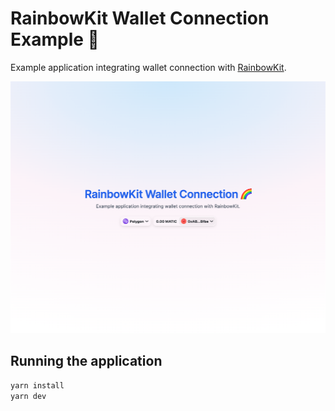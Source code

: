 # RainbowKit Wallet Connection Example 🌈

Example application integrating wallet connection with [RainbowKit](https://www.rainbowkit.com).

![Screenshot](src/lib/screenshot.png)

## Running the application

```bash
yarn install
yarn dev
```